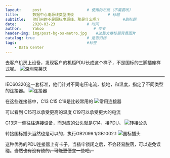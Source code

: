```yaml
---
layout:     post                    # 使用的布局（不需要改）
title:      数据中心电源线类型浅谈               # 标题 
subtitle:   他们用的不是国标电源线，那是什么呢？          #副标题
date:       2020-03-23              # 时间
author:     Yakoo                      # 作者
header-img: img/post-bg-os-metro.jpg    #这篇文章标题背景图片
catalog: true                       # 是否归档
tags:                               #标签
    - Data Center
---
```


去客户机房上设备，发现客户的机柜PDU长成这个样子，不是国标的三脚插座样式呢。
![深圳克莱沃](http://gp.idolyys.com/img/cleverpdu.png)
***
IEC60320这一套标准，他们针对不同电压电流，接地，和温度，指定了不同类型的连接器。
![连接器](http://gp.idolyys.com/img/IEC-60320-connector-standard.jpg)

在这些连接器中，C13 C15 C19是比较常用的
![常用连接器](http://gp.idolyys.com/img/IEC-C13-C15-C19-connector.jpg)

可以看到 C15可以承受更高的温度  C19可以承受更大的电流

C13这一侧往往连接设备，而对应的公头就是C14，接PDU。
![转接公头](http://gp.idolyys.com/img/Common-C13-C15-C19-power-cords.jpg)

转接国标插头当然也是可以的，执行GB2099.1/GB1002.1
![国标插头](http://gp.idolyys.com/img/6-2.png)

这种优秀的PDU连接器上有卡子，当插牢锁闭之后，不会轻易脱落，可以避免误碰。~~当然也有没有锁的，可能更便宜一些吧。~~